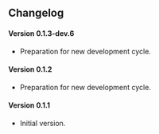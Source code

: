 ## Changelog

#### Version 0.1.3-dev.6
* Preparation for new development cycle.

#### Version 0.1.2
* Preparation for new development cycle.

#### Version 0.1.1
* Initial version.
